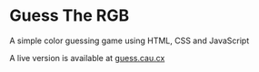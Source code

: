 # Guess The RGB

A simple color guessing game using HTML, CSS and JavaScript  

A live version is available at [guess.cau.cx](https://guess.cau.cx/)